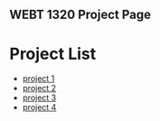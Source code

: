 ## WEBT 1320 Project Page


<h1>Project List</h1>

<ul>
<li><a href="project1/index.html" target="_blank">project 1 </a></li>
<li><a href="project2/index.html" target="_blank">project 2 </a></li>
<li><a href="project3/index.html" target="_blank">project 3 </a></li>
<li><a href="project4/index.html" target="_blank">project 4 </a></li>
  
</ul>
